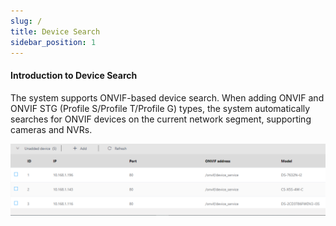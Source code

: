 ```yaml
---
slug: /
title: Device Search
sidebar_position: 1
---
```


#### Introduction to Device Search

  The system supports ONVIF-based device search. When adding ONVIF and ONVIF STG (Profile S/Profile T/Profile G) types, the system automatically searches for ONVIF devices on the current network segment, supporting cameras and NVRs. 

![](.\img\DeviceSearch.png)
